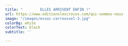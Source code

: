 ```yaml
---
title: "        ELLES ARRIVENT ENFIN !"
url: https://www.editionslescrocos.com/qui-sommes-nous
image: "/images/essai-carroussel-3.jpg"
colorBg: white
colorText: black
subtitle: ''

---
```

